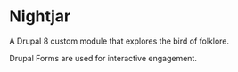 # Nightjar
A Drupal 8 custom module that explores the bird of folklore.

Drupal Forms are used for interactive engagement.
